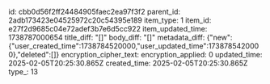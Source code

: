 id: cbb0d56f2ff24484905faec2ea97f3f2
parent_id: 2adb173423e04525972c20c54395e189
item_type: 1
item_id: e27f2d9685c04e72adef3b7e6d5cc922
item_updated_time: 1738787000654
title_diff: "[]"
body_diff: "[]"
metadata_diff: {"new":{"user_created_time":1738784520000,"user_updated_time":1738785420000},"deleted":[]}
encryption_cipher_text: 
encryption_applied: 0
updated_time: 2025-02-05T20:25:30.865Z
created_time: 2025-02-05T20:25:30.865Z
type_: 13